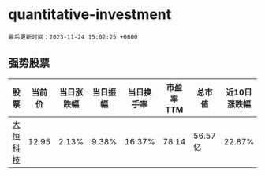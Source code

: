 # quantitative-investment

`最后更新时间：2023-11-24 15:02:25 +0800`

## 强势股票

|股票|当前价|当日涨跌幅|当日振幅|当日换手率|市盈率TTM|总市值|近10日涨跌幅|
|----|----|----|----|----|----|----|----|
|[大恒科技](https://xueqiu.com/S/SH600288)|12.95|2.13%|9.38%|16.37%|78.14|56.57亿|22.87%|
